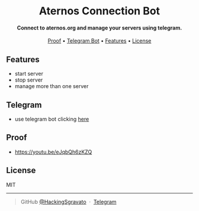 <h1 align="center">
  <br>
  Aternos Connection Bot
  <br>
</h1>

<h4 align="center">Connect to aternos.org and manage your servers using telegram.</h4>

<p align="center">
  <a href="#Proof">Proof</a> •
  <a href="#Telegram">Telegram Bot</a> •
  <a href="#Features">Features</a> •
  <a href="#License">License</a>
</p>

## Features

* start server
* stop server
* manage more than one server


## Telegram
* use telegram bot clicking [here](https://t.me/Aternos_Connection_bot)


## Proof
* https://youtu.be/eJqbQh6zKZQ

## License

MIT

---

> GitHub [@HackingSgravato](https://github.com/HackingSgravato) &nbsp;&middot;&nbsp;
> [Telegram](https://t.me/VisualStudio2022)

